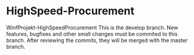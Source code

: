 # HighSpeed-Procurement
WinfProjekt-HighSpeedProcurement
This is the develop branch. New features, bugfixes and other small changes must be commited to this branch. 
After reviewing the commits, they will be merged with the master branch. 
